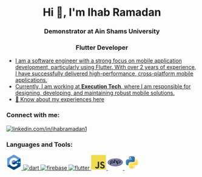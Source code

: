 <h1 align="center">Hi 👋, I'm Ihab Ramadan</h1>
<h3 align="center">Demonstrator at Ain Shams University</h3>
<h3 align="center">Flutter Developer</h3>

  <a href="[https://linkedin.com/in/ihabramadan1](https://www.freepik.com/free-vector/app-development-banner_5467426.htm#fromView=search&page=1&position=7&uuid=a0ba8f9e-af44-4eb0-bd6d-3a5fd7e4f60e)" target="blank">

- I am a software engineer with a strong focus on mobile application development, particularly using Flutter. With over 2 years of experience, I have successfully delivered high-performance, cross-platform mobile applications.
- Currently, I am working at **Execution Tech**, where I am responsible for designing, developing, and maintaining robust mobile solutions.
- 📄 Know about my experiences [here](https://drive.google.com/file/d/18DAsGa5REE8cBttj5qtQJUYf4nz1-Udu/view?usp=sharing)

<h3 align="left">Connect with me:</h3>
<p align="left">
  <a href="https://linkedin.com/in/ihabramadan1" target="blank">
    <img align="center" src="https://raw.githubusercontent.com/rahuldkjain/github-profile-readme-generator/master/src/images/icons/Social/linked-in-alt.svg" alt="linkedin.com/in/ihabramadan1" height="30" width="40" />
  </a>
</p>

<h3 align="left">Languages and Tools:</h3>
<p align="left"> 
  <a href="https://www.w3schools.com/cpp/" target="_blank" rel="noreferrer"> 
    <img src="https://raw.githubusercontent.com/devicons/devicon/master/icons/cplusplus/cplusplus-original.svg" alt="cplusplus" width="40" height="40"/> 
  </a> 
  <a href="https://dart.dev" target="_blank" rel="noreferrer"> 
    <img src="https://www.vectorlogo.zone/logos/dartlang/dartlang-icon.svg" alt="dart" width="40" height="40"/> 
  </a> 
  <a href="https://firebase.google.com/" target="_blank" rel="noreferrer"> 
    <img src="https://www.vectorlogo.zone/logos/firebase/firebase-icon.svg" alt="firebase" width="40" height="40"/> 
  </a> 
  <a href="https://flutter.dev" target="_blank" rel="noreferrer"> 
    <img src="https://www.vectorlogo.zone/logos/flutterio/flutterio-icon.svg" alt="flutter" width="40" height="40"/> 
  </a> 
  <a href="https://developer.mozilla.org/en-US/docs/Web/JavaScript" target="_blank" rel="noreferrer"> 
    <img src="https://raw.githubusercontent.com/devicons/devicon/master/icons/javascript/javascript-original.svg" alt="javascript" width="40" height="40"/> 
  </a> 
  <a href="https://www.php.net" target="_blank" rel="noreferrer"> 
    <img src="https://raw.githubusercontent.com/devicons/devicon/master/icons/php/php-original.svg" alt="php" width="40" height="40"/> 
  </a> 
  <a href="https://www.python.org" target="_blank" rel="noreferrer"> 
    <img src="https://raw.githubusercontent.com/devicons/devicon/master/icons/python/python-original.svg" alt="python" width="40" height="40"/> 
  </a> 
</p>
